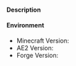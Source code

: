 <!-- Provide a summary of the issue in the Title above, please do not "[Tag]" it -->

#### Description
<!-- Always use the most recent version from ae-mod.info, it might already be fixed -->
<!-- When describing a bug, tell us what was expected and what the actual behaviour is -->
<!-- When suggesting a feature, tell us how it should work and why it should be considered -->

#### Environment
<!-- Include as many relevant details about the environment -->
<!-- Like the used version, SP/MP, other mods and their version, crashlogs etc -->
<!-- Please use pastebin or gist for posting the complete crashlog, no excerpt -->
<!-- The following ones are required, please note "latest" is not a version -->

- Minecraft Version: 
- AE2 Version: 
- Forge Version: 